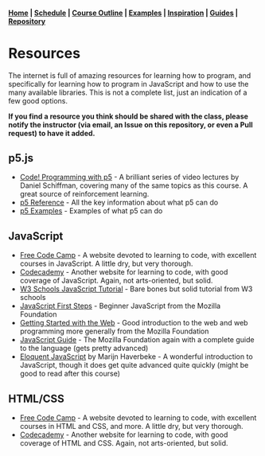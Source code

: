 #### [Home](../) | [Schedule](schedule.md) | [Course Outline](outline.md) | [Examples](../examples) | [Inspiration](../inspiration) | [Guides](../guides/) | [Repository](https://www.github.com/pippinbarr/cart263)

# Resources

The internet is full of amazing resources for learning how to program, and specifically for learning how to program in JavaScript and how to use the many available libraries. This is not a complete list, just an indication of a few good options.

__If you find a resource you think should be shared with the class, please notify the instructor (via email, an Issue on this repository, or even a Pull request) to have it added.__

## p5.js

- [Code! Programming with p5](https://www.youtube.com/playlist?list=PLRqwX-V7Uu6Zy51Q-x9tMWIv9cueOFTFA) - A brilliant series of video lectures by Daniel Schiffman, covering many of the same topics as this course. A great source of reinforcement learning.
- [p5 Reference](http://p5js.org/reference) - All the key information about what p5 can do
- [p5 Examples](https://p5js.org/examples/) - Examples of what p5 can do

## JavaScript

- [Free Code Camp](https://www.freecodecamp.org/) - A website devoted to learning to code, with excellent courses in JavaScript. A little dry, but very thorough.
- [Codecademy](https://www.codecademy.com/) - Another website for learning to code, with good coverage of JavaScript. Again, not arts-oriented, but solid.
- [W3 Schools JavaScript Tutorial](https://www.w3schools.com/js/) - Bare bones but solid tutorial from W3 schools
- [JavaScript First Steps](https://developer.mozilla.org/en-US/docs/Learn/JavaScript/First_steps) - Beginner JavaScript from the Mozilla Foundation
- [Getting Started with the Web](https://developer.mozilla.org/en-US/docs/Learn/Getting_started_with_the_web) - Good introduction to the web and web programming more generally from the Mozilla Foundation
- [JavaScript Guide](https://developer.mozilla.org/en-US/docs/Web/JavaScript/Guide) - The Mozilla Foundation again with a complete guide to the language (gets pretty advanced)
- [Eloquent JavaScript](https://eloquentjavascript.net/) by Marijn Haverbeke - A wonderful introduction to JavaScript, though it does get quite advanced quite quickly (might be good to read after this course)

## HTML/CSS

- [Free Code Camp](https://www.freecodecamp.org/) - A website devoted to learning to code, with excellent courses in HTML and CSS, and more. A little dry, but very thorough.
- [Codecademy](https://www.codecademy.com/) - Another website for learning to code, with good coverage of HTML and CSS. Again, not arts-oriented, but solid.
